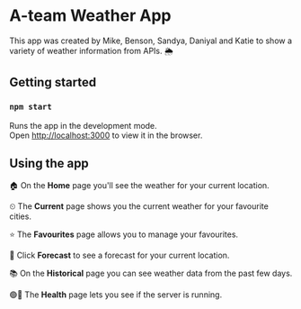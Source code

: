 # A-team Weather App

This app was created by Mike, Benson, Sandya, Daniyal and Katie to show a variety of weather information from APIs. 🌦

## Getting started

### `npm start`

Runs the app in the development mode.\
Open [http://localhost:3000](http://localhost:3000) to view it in the browser.

## Using the app

🏠 On the **Home** page you'll see the weather for your current location.

⏲ The **Current** page shows you the current weather for your favourite cities.

⭐ The **Favourites** page allows you to manage your favourites.

🔮 Click **Forecast** to see a forecast for your current location.

📚 On the **Historical** page you can see weather data from the past few days.

🟢🔴 The **Health** page lets you see if the server is running.

